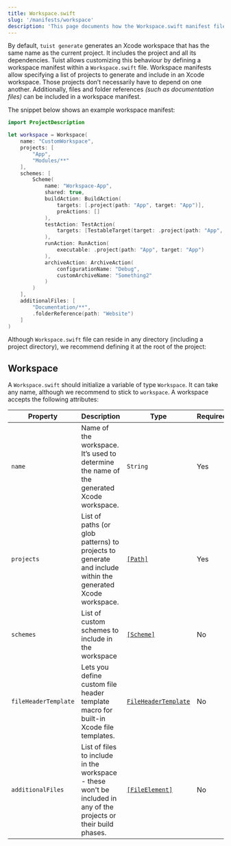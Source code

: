 ```yaml
---
title: Workspace.swift
slug: '/manifests/workspace'
description: 'This page documents how the Workspace.swift manifest file can be used to group projects together, add additional files, and define workspace schemes.'
---
```


By default, `tuist generate` generates an Xcode workspace that has the same name as the current project. It includes the project and all its dependencies. Tuist allows customizing this behaviour by defining a workspace manifest within a `Workspace.swift` file. Workspace manifests allow specifying a list of projects to generate and include in an Xcode workspace. Those projects don’t necessarily have to depend on one another. Additionally, files and folder references _(such as documentation files)_ can be included in a workspace manifest.

The snippet below shows an example workspace manifest:

```swift
import ProjectDescription

let workspace = Workspace(
    name: "CustomWorkspace",
    projects: [
        "App",
        "Modules/**"
    ],
    schemes: [
        Scheme(
            name: "Workspace-App",
            shared: true,
            buildAction: BuildAction(
                targets: [.project(path: "App", target: "App")],
                preActions: []
            ),
            testAction: TestAction(
                targets: [TestableTarget(target: .project(path: "App", target: "AppTests"))]
            ),
            runAction: RunAction(
                executable: .project(path: "App", target: "App")
            ),
            archiveAction: ArchiveAction(
                configurationName: "Debug",
                customArchiveName: "Something2"
            )
        )
    ],
    additionalFiles: [
        "Documentation/**",
        .folderReference(path: "Website")
    ]
)
```

Although `Workspace.swift` file can reside in any directory (including a project directory), we recommend defining it at the root of the project:

## Workspace

A `Workspace.swift` should initialize a variable of type `Workspace`. It can take any name, although we recommend to stick to `workspace`. A workspace accepts the following attributes:

| Property             | Description                                                                                                       | Type                                                            | Required | Default |
| -------------------- | ----------------------------------------------------------------------------------------------------------------- | --------------------------------------------------------------- | -------- | ------- |
| `name`               | Name of the workspace. It’s used to determine the name of the generated Xcode workspace.                          | `String`                                                        | Yes      |         |
| `projects`           | List of paths (or glob patterns) to projects to generate and include within the generated Xcode workspace.        | [`[Path]`](manifests/project.md#path)                             | Yes      |         |
| `schemes`            | List of custom schemes to include in the workspace                                                                | [`[Scheme]`](manifests/project.md#scheme)                         | No       |         |
| `fileHeaderTemplate` | Lets you define custom file header template macro for built-in Xcode file templates.                              | [`FileHeaderTemplate`](manifests/project.md#file-header-template) | No       |         |
| `additionalFiles`    | List of files to include in the workspace - these won't be included in any of the projects or their build phases. | [`[FileElement]`](manifests/project.md#fileelement)               | No       | `[]`    |
